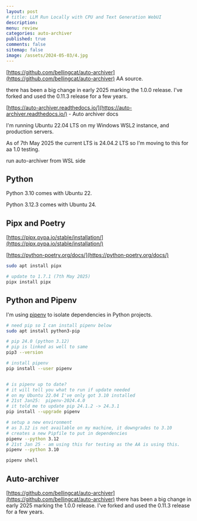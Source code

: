 ```yaml
---
layout: post
# title: LLM Run Locally with CPU and Text Generation WebUI 
description: 
menu: review
categories: auto-archiver 
published: true 
comments: false     
sitemap: false
image: /assets/2024-05-03/4.jpg
---
```


[https://github.com/bellingcat/auto-archiver](https://github.com/bellingcat/auto-archiver) AA source.

there has been a big change in early 2025 marking the 1.0.0 release. I've forked and used the 0.11.3 release for a few years.

[https://auto-archiver.readthedocs.io/](https://auto-archiver.readthedocs.io/) - Auto archiver docs

I'm running Ubuntu 22.04 LTS on my Windows WSL2 instance, and production servers. 

As of 7th May 2025 the current LTS is 24.04.2 LTS so I'm moving to this for aa 1.0 testing.


run auto-archiver from WSL side




## Python

Python 3.10 comes with Ubuntu 22.

Python 3.12.3 comes with Ubuntu 24.


## Pipx and Poetry

[https://pipx.pypa.io/stable/installation/](https://pipx.pypa.io/stable/installation/)


[https://python-poetry.org/docs/](https://python-poetry.org/docs/)

```bash
sudo apt install pipx

# update to 1.7.1 (7th May 2025)
pipx install pipx


```


## Python and Pipenv

I'm using [pipenv](https://github.com/pypa/pipenv) to isolate dependencies in Python projects.

```bash
# need pip so I can install pipenv below
sudo apt install python3-pip

# pip 24.0 (python 3.12)
# pip is linked as well to same
pip3 --version

# install pipenv
pip install --user pipenv


# is pipenv up to date?
# it will tell you what to run if update needed
# on my Ubuntu 22.04 I've only got 3.10 installed
# 21st Jan25:  pipenv-2024.4.0
# it told me to update pip 24.1.2 -> 24.3.1
pip install --upgrade pipenv

# setup a new environment
# as 3.12 is not available on my machine, it downgrades to 3.10
# creates a new Pipfile to put in dependencies
pipenv --python 3.12
# 21st Jan 25 - am using this for testing as the AA is using this.
pipenv --python 3.10

pipenv shell
```


## Auto-archiver

[https://github.com/bellingcat/auto-archiver](https://github.com/bellingcat/auto-archiver) there has been a big change in early 2025 marking the 1.0.0 release. I've forked and used the 0.11.3 release for a few years.

